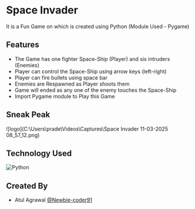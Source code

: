 # Space Invader
It is a Fun Game on which is created using Python (Module Used - Pygame)

## Features
- The Game has one fighter Space-Ship (Player) and six intruders (Enemies)
- Player can control the Space-Ship using arrow keys (left-right)
- Player can fire bullets using space bar
- Enemies are Respawned as Player shoots them
- Game will ended as any one of the enemy touches the Space-Ship
- Import Pygame module to Play this Game

## Sneak Peak
![logo](C:\Users\prade\Videos\Captures\Space Invader 11-03-2025 08_57_12.png)

## Technology Used
![Python](https://img.shields.io/badge/python-3670A0?style=for-the-badge&logo=python&logoColor=ffdd54)


## Created By

- Atul Agrawal [@Newbie-coder91](https://www.github.com/Newbie-coder91)